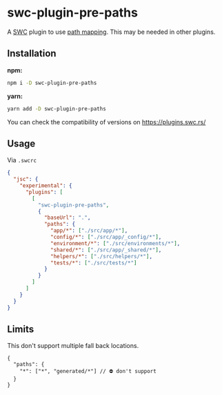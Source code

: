 # swc-plugin-pre-paths

A [SWC](https://swc.rs) plugin to use [path mapping](https://www.typescriptlang.org/docs/handbook/module-resolution.html#path-mapping).
This may be needed in other plugins.

## Installation

**npm:**

```sh
npm i -D swc-plugin-pre-paths
```

**yarn:**

```sh
yarn add -D swc-plugin-pre-paths
```

You can check the compatibility of versions on https://plugins.swc.rs/

## Usage

Via `.swcrc`

```json
{
  "jsc": {
    "experimental": {
      "plugins": [
        [
          "swc-plugin-pre-paths",
          {
            "baseUrl": ".",
            "paths": {
              "app/*": ["./src/app/*"],
              "config/*": ["./src/app/_config/*"],
              "environment/*": ["./src/environments/*"],
              "shared/*": ["./src/app/_shared/*"],
              "helpers/*": ["./src/helpers/*"],
              "tests/*": ["./src/tests/*"]
            }
          }
        ]
      ]
    }
  }
}
```

## Limits

This don't support multiple fall back locations.

```jsonc
{
  "paths": {
    "*": ["*", "generated/*"] // ⛔ don't support
  }
}
```
